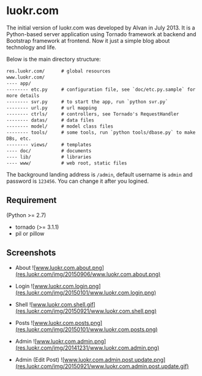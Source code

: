 luokr.com
=========

The initial version of luokr.com was developed by Alvan in July 2013. It is a Python-based server application using Tornado framework at backend and Bootstrap framework at frontend.
Now it just a simple blog about technology and life.


Below is the main directory structure:

    res.luokr.com/      # global resources
    www.luokr.com/
    ---- app/
    -------- etc.py     # configuration file, see `doc/etc.py.sample` for more details
    -------- svr.py     # to start the app, run `python svr.py`
    -------- url.py     # url mapping
    -------- ctrls/     # controllers, see Tornado's RequestHandler
    -------- datas/     # data files
    -------- model/     # model class files
    -------- tools/     # some tools, run `python tools/dbase.py` to make DBs, etc.
    -------- views/     # templates
    ---- doc/           # documents
    ---- lib/           # libraries
    ---- www/           # web root, static files



The background landing address is `/admin`, default username is `admin` and password is `123456`.
You can change it after you logined.

Requirement
------------

(Python >= 2.7)

* tornado (>= 3.1.1)
* pil or pillow


Screenshots
-----------
* About
![www.luokr.com.about.png](res.luokr.com/img/20150906/www.luokr.com.about.png)

* Login
![www.luokr.com.login.png](res.luokr.com/img/20150101/www.luokr.com.login.png)

* Shell
![www.luokr.com.shell.gif](res.luokr.com/img/20150921/www.luokr.com.shell.png)

* Posts
![www.luokr.com.posts.png](res.luokr.com/img/20150101/www.luokr.com.posts.png)

* Admin
![www.luokr.com.admin.png](res.luokr.com/img/20141231/www.luokr.com.admin.png)

* Admin (Edit Post)
![www.luokr.com.admin.post.update.png](res.luokr.com/img/20150921/www.luokr.com.admin.post.update.gif)

